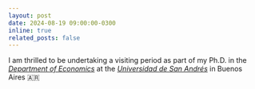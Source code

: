 ```yaml
---
layout: post
date: 2024-08-19 09:00:00-0300
inline: true
related_posts: false
---
```


I am thrilled to be undertaking a visiting period as part of my Ph.D. in the <i>[Department of Economics](https://udesa.edu.ar/departamento-de-economia)</i> at the <i>[Universidad de San Andrés](https://udesa.edu.ar)</i> in Buenos Aires 🇦🇷
